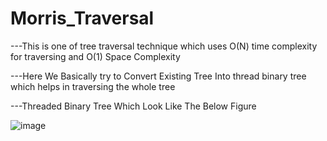 # Morris_Traversal

---This is one of tree traversal technique which uses O(N) time complexity for traversing and O(1) Space Complexity

---Here We Basically try to Convert Existing Tree Into thread binary tree which helps in traversing the whole tree

---Threaded Binary Tree Which Look Like The Below Figure

![image](https://user-images.githubusercontent.com/76957230/184527441-6155c81c-71a5-4d0c-b9e0-5ed8ec853169.png)
